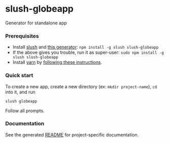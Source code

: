# slush-globeapp

Generator for standalone app

### Prerequisites

- Install [slush](https://github.com/slushjs/slush) and [this generator](https://www.npmjs.com/package/slush-globeapp): `npm install -g slush slush-globeapp`
- If the above gives you trouble, run it as super-user: `sudo npm install -g slush slush-globeapp`
- Install [yarn](https://yarnpkg.com/) by [following these instructions](https://yarnpkg.com/en/docs/install).

### Quick start
To create a new app, create a new directory (ex: `mkdir project-name`), `cd` into it, and run
    
    slush globeapp

Follow all prompts.

### Documentation

See the generated [README](https://github.com/BostonGlobe/slush-globeapp/blob/master/templates/README.md) for project-specific documentation.
